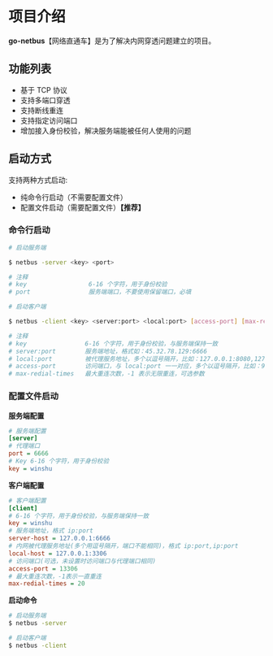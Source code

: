 # 项目介绍

**go-netbus**【网络直通车】是为了解决内网穿透问题建立的项目。

## 功能列表

- 基于 TCP 协议
- 支持多端口穿透
- 支持断线重连
- 支持指定访问端口
- 增加接入身份校验，解决服务端能被任何人使用的问题

## 启动方式

支持两种方式启动:

- 纯命令行启动（不需要配置文件）
- 配置文件启动（需要配置文件）**【推荐】**

### 命令行启动

```bash
# 启动服务端

$ netbus -server <key> <port>

# 注释
# key                 6-16 个字符，用于身份校验
# port                服务端端口，不要使用保留端口，必填

```

```bash
# 启动客户端

$ netbus -client <key> <server:port> <local:port> [access-port] [max-redial-times]

# 注释
# key                6-16 个字符，用于身份校验，与服务端保持一致
# server:port        服务端地址，格式如：45.32.78.129:6666
# local:port         被代理服务地址，多个以逗号隔开，比如：127.0.0.1:8080,127.0.0.1:9200
# access-port        访问端口，与 local:port 一一对应，多个以逗号隔开，比如：9090,10200， 可选，若未填访问端口保持与 local:port 一致
# max-redial-times   最大重连次数，-1 表示无限重连，可选参数
```

### 配置文件启动

**服务端配置**
```ini
# 服务端配置
[server]
# 代理端口
port = 6666
# Key 6-16 个字符，用于身份校验
key = winshu
```

**客户端配置**
```ini
# 客户端配置
[client]
# 6-16 个字符，用于身份校验，与服务端保持一致
key = winshu
# 服务端地址，格式 ip:port
server-host = 127.0.0.1:6666
# 内网被代理服务地址(多个用逗号隔开，端口不能相同)，格式 ip:port,ip:port
local-host = 127.0.0.1:3306
# 访问端口(可选，未设置时访问端口与代理端口相同)
access-port = 13306
# 最大重连次数，-1表示一直重连
max-redial-times = 20
```

**启动命令**
```bash
# 启动服务端
$ netbus -server

# 启动客户端
$ netbus -client
```